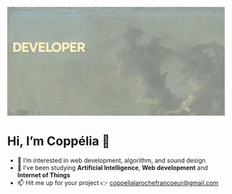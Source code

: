 ![](https://github.com/Copp31/Copp31/blob/main/header.png)

# Hi, I’m Coppélia 👋 

- 👀 I’m interested in web development, algorithm, and sound design
- 🌱 I’ve been studying **Artificial Intelligence**, **Web development** and **Internet of Things**
- 📫 Hit me up for your project :point_right: coppelialarochefrancoeur@gmail.com

